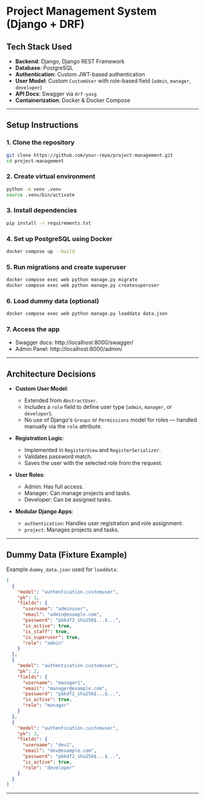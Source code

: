 
# Project Management System (Django + DRF)

## Tech Stack Used

- **Backend**: Django, Django REST Framework
- **Database**: PostgreSQL
- **Authentication**: Custom JWT-based authentication
- **User Model**: Custom `CustomUser` with role-based field (`admin`, `manager`, `developer`)
- **API Docs**: Swagger via `drf-yasg`
- **Containerization**: Docker & Docker Compose

---

## Setup Instructions

### 1. Clone the repository
```bash
git clone https://github.com/your-repo/project-management.git
cd project-management
```

### 2. Create virtual environment
```bash
python -m venv .venv
source .venv/bin/activate
```

### 3. Install dependencies
```bash
pip install -r requirements.txt
```

### 4. Set up PostgreSQL using Docker
```bash
docker compose up --build
```

### 5. Run migrations and create superuser
```bash
docker compose exec web python manage.py migrate
docker compose exec web python manage.py createsuperuser
```

### 6. Load dummy data (optional)
```bash
docker compose exec web python manage.py loaddata data.json
```

### 7. Access the app
- Swagger docs: http://localhost:8000/swagger/
- Admin Panel: http://localhost:8000/admin/

---

## Architecture Decisions

- **Custom User Model**:
  - Extended from `AbstractUser`.
  - Includes a `role` field to define user type (`admin`, `manager`, or `developer`).
  - No use of Django's `Groups` or `Permissions` model for roles — handled manually via the `role` attribute.

- **Registration Logic**:
  - Implemented in `RegisterView` and `RegisterSerializer`.
  - Validates password match.
  - Saves the user with the selected role from the request.

- **User Roles**:
  - Admin: Has full access.
  - Manager: Can manage projects and tasks.
  - Developer: Can be assigned tasks.

- **Modular Django Apps**:
  - `authentication`: Handles user registration and role assignment.
  - `project`: Manages projects and tasks.

---

## Dummy Data (Fixture Example)

Example `dummy_data.json` used for `loaddata`:

```json
[
  {
    "model": "authentication.customuser",
    "pk": 1,
    "fields": {
      "username": "adminuser",
      "email": "admin@example.com",
      "password": "pbkdf2_sha256$...$...",
      "is_active": true,
      "is_staff": true,
      "is_superuser": true,
      "role": "admin"
    }
  },
  {
    "model": "authentication.customuser",
    "pk": 2,
    "fields": {
      "username": "manager1",
      "email": "manager@example.com",
      "password": "pbkdf2_sha256$...$...",
      "is_active": true,
      "role": "manager"
    }
  },
  {
    "model": "authentication.customuser",
    "pk": 3,
    "fields": {
      "username": "dev1",
      "email": "dev@example.com",
      "password": "pbkdf2_sha256$...$...",
      "is_active": true,
      "role": "developer"
    }
  }
]
```

---

